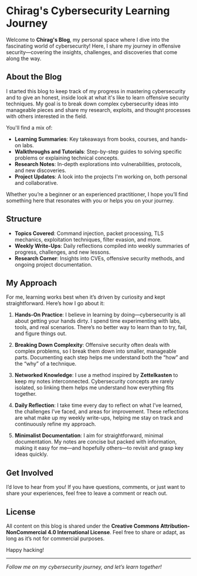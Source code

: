 # Chirag's Cybersecurity Learning Journey

Welcome to **Chirag's Blog**, my personal space where I dive into the fascinating world of cybersecurity! Here, I share my journey in offensive security—covering the insights, challenges, and discoveries that come along the way.

## About the Blog

I started this blog to keep track of my progress in mastering cybersecurity and to give an honest, inside look at what it's like to learn offensive security techniques. My goal is to break down complex cybersecurity ideas into manageable pieces and share my research, exploits, and thought processes with others interested in the field.

You'll find a mix of:
- **Learning Summaries**: Key takeaways from books, courses, and hands-on labs.
- **Walkthroughs and Tutorials**: Step-by-step guides to solving specific problems or explaining technical concepts.
- **Research Notes**: In-depth explorations into vulnerabilities, protocols, and new discoveries.
- **Project Updates**: A look into the projects I'm working on, both personal and collaborative.

Whether you’re a beginner or an experienced practitioner, I hope you’ll find something here that resonates with you or helps you on your journey.

## Structure
- **Topics Covered**: Command injection, packet processing, TLS mechanics, exploitation techniques, filter evasion, and more.
- **Weekly Write-Ups**: Daily reflections compiled into weekly summaries of progress, challenges, and new lessons.
- **Research Corner**: Insights into CVEs, offensive security methods, and ongoing project documentation.

## My Approach
For me, learning works best when it’s driven by curiosity and kept straightforward. Here’s how I go about it:

1. **Hands-On Practice**: I believe in learning by doing—cybersecurity is all about getting your hands dirty. I spend time experimenting with labs, tools, and real scenarios. There’s no better way to learn than to try, fail, and figure things out.

2. **Breaking Down Complexity**: Offensive security often deals with complex problems, so I break them down into smaller, manageable parts. Documenting each step helps me understand both the “how” and the “why” of a technique.

3. **Networked Knowledge**: I use a method inspired by **Zettelkasten** to keep my notes interconnected. Cybersecurity concepts are rarely isolated, so linking them helps me understand how everything fits together.

4. **Daily Reflection**: I take time every day to reflect on what I’ve learned, the challenges I’ve faced, and areas for improvement. These reflections are what make up my weekly write-ups, helping me stay on track and continuously refine my approach.

5. **Minimalist Documentation**: I aim for straightforward, minimal documentation. My notes are concise but packed with information, making it easy for me—and hopefully others—to revisit and grasp key ideas quickly.

## Get Involved
I’d love to hear from you! If you have questions, comments, or just want to share your experiences, feel free to leave a comment or reach out.

## License
All content on this blog is shared under the **Creative Commons Attribution-NonCommercial 4.0 International License**. Feel free to share or adapt, as long as it’s not for commercial purposes.

Happy hacking!

---

*Follow me on my cybersecurity journey, and let’s learn together!*
